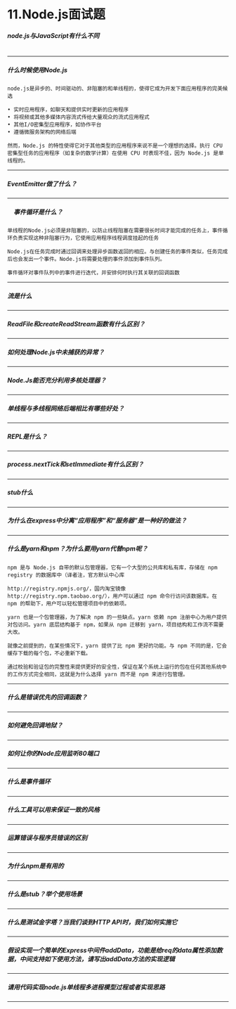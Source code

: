# 11.Node.js面试题
##### node.js与JavaScript有什么不同
```javascript

```
---
##### 什么时候使用Node.js
```Plain Text
node.js是异步的、时间驱动的、非阻塞的和单线程的，使得它成为开发下面应用程序的完美候选

• 实时应用程序，如聊天和提供实时更新的应用程序
• 将视频或其他多媒体内容流式传给大量观众的流式应用程式
• 其他I/O密集型应用程序，如协作平台
• 遵循微服务架构的网络后端

然而，Node.js 的特性使得它对于其他类型的应用程序来说不是一个理想的选择。执行 CPU 密集型任务的应用程序（如复杂的数学计算）在使用 CPU 时表现不佳，因为 Node.js 是单线程的。
```
---
##### EventEmitter做了什么？


---
#####  事件循环是什么？
```Plain Text
单线程的Node.js必须是非阻塞的，以防止线程阻塞在需要很长时间才能完成的任务上，事件循环负责实现这种非阻塞行为，它使用应用程序线程调度挂起的任务

Node.js在任务完成时通过回调来处理异步函数返回的相应。与创建任务的事件类似，任务完成后也会发出一个事件。Node.js将需要处理的事件添加到事件队列。

事件循环对事件队列中的事件进行迭代，并安排何时执行其关联的回调函数
```
---
##### 流是什么


---
##### ReadFile和createReadStream函数有什么区别？


---
##### 如何处理Node.js中未捕获的异常？


---
##### Node.Js能否充分利用多核处理器？


---
##### 单线程与多线程网络后端相比有哪些好处？
---
##### REPL是什么？
---
##### process.nextTick和setImmediate有什么区别？
---
##### stub什么
---
##### 为什么在express中分离“应用程序”和“服务器”是一种好的做法？
---
##### 什么是yarn和npm？为什么要用yarn代替npm呢？
```Plain Text
npm 是与 Node.js 自带的默认包管理器，它有一个大型的公共库和私有库，存储在 npm registry 的数据库中（译者注，官方默认中心库

http://registry.npmjs.org/，国内淘宝镜像 http://registry.npm.taobao.org/），用户可以通过 npm 命令行访问该数据库。在 npm 的帮助下，用户可以轻松管理项目中的依赖项。

yarn 也是一个包管理器，为了解决 npm 的一些缺点。yarn 依赖 npm 注册中心为用户提供对包访问。yarn 底层结构基于 npm，如果从 npm 迁移到 yarn，项目结构和工作流不需要大改。

就像之前提到的，在某些情况下，yarn 提供了比 npm 更好的功能。与 npm 不同的是，它会缓存下载的每个包，不必重新下载。

通过校验和验证包的完整性来提供更好的安全性，保证在某个系统上运行的包在任何其他系统中的工作方式完全相同，这就是为什么选择 yarn 而不是 npm 来进行包管理。
```
---
##### 什么是错误优先的回调函数？
---
##### 如何避免回调地狱？
---
##### 如何让你的Node应用监听80端口
---
##### 什么是事件循环
---
##### 什么工具可以用来保证一致的风格
---
##### 运算错误与程序员错误的区别
---
##### 为什么npm是有用的
---
##### 什么是stub？举个使用场景
---
##### 什么是测试金字塔？当我们谈到HTTP API时，我们如何实施它
---
##### 假设实现一个简单的Express中间件addData，功能是给req的data属性添加数据，中间支持如下使用方法，请写出addData方法的实现逻辑
---
##### 请用代码实现node.js单线程多进程模型过程或者实现思路
---
 